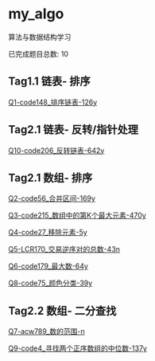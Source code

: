 # my_algo

算法与数据结构学习

已完成题目总数: 10


## Tag1.1 链表- 排序

[Q1-code148_排序链表-126y]()


## Tag2.1 链表- 反转/指针处理

[Q10-code206_反转链表-642y]()


## Tag2.1 数组- 排序

[Q2-code56_合并区间-169y]()

[Q3-code215_数组中的第K个最大元素-470y]()

[Q4-code27_移除元素-5y]()

[Q5-LCR170_交易逆序对的总数-43n]()

[Q6-code179_最大数-64y]()

[Q8-code75_颜色分类-39y]()


## Tag2.2 数组- 二分查找

[Q7-acw789_数的范围-n]()

[Q9-code4_寻找两个正序数组的中位数-137y]()


